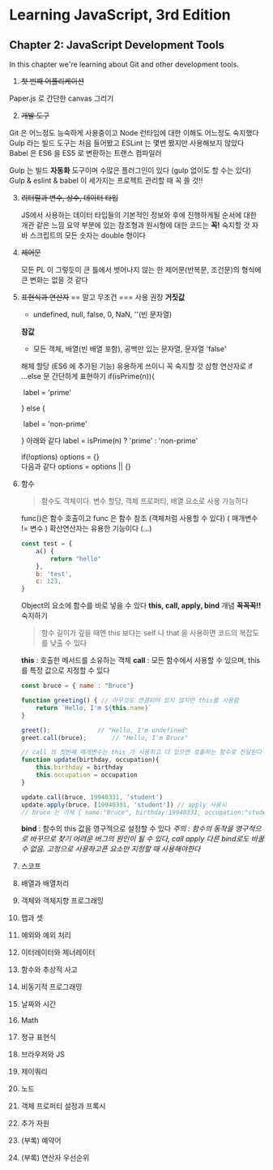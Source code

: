 # Learning JavaScript, 3rd Edition
## Chapter 2: JavaScript Development Tools

In this chapter we're learning about Git and other
development tools.

1. ~~첫 번째 어플리케이션~~

  Paper.js 로 간단한 canvas 그리기

2. ~~개발 도구~~

  Git 은 어느정도 능숙하게 사용중이고 Node 런타임에 대한 이해도 어느정도 숙지했다
  Gulp 라는 빌드 도구는 처음 들어봤고
  ESLint 는 몇번 봤지만 사용해보지 않았다
  Babel 은 ES6 을 ES5 로 변환하는 트랜스 컴파일러

  Gulp 는 빌드 **자동화** 도구이며 수많은 플러그인이 있다 (gulp 없이도 할 수는 있다)
  Gulp & eslint & babel 이 세가지는 프로젝트 관리할 때 꼭 쓸 것!!

3. ~~리터럴과 변수, 상수, 데이터 타입~~

   JS에서 사용하는 데이터 타입들의 기본적인 정보와 후에 진행하게될 순서에 대한 개관 같은 느낌 요약 부분에 있는 참조형과 원시형에 대한 코드는 **꼭!** 숙지할 것
   자바 스크립트의 모든 숫자는 double 형이다

4. ~~제어문~~

   모든 PL 이 그렇듯이 큰 틀에서 벗어나지 않는 한 제어문(반복문, 조건문)의 형식에 큰 변화는 없을 것 같다

5. ~~표현식과 연산자~~
   == 말고 무조건 === 사용 권장
   **거짓값**

   - undefined, null, false, 0, NaN, ''(빈 문자열)

   **참값**

   - 모든 객체, 배열(빈 배열 포함), 공백만 있는 문자열, 문자열 'false' 

   해체 할당 (ES6 에 추가된 기능) 유용하게 쓰이니 꼭 숙지할 것
   삼항 연산자로 if ...else 문 간단하게 표현하기
   if(isPrime(n)){

   ​	label = 'prime'

   } else {

   ​	label = 'non-prime'

   }
   아래와 같다
   label = isPrime(n) ? 'prime' : 'non-prime'
   
   if(!options) options = {}  
   다음과 같다 
   options = options || {}

6. 함수

   > 함수도 객체이다. 변수 할당, 객체 프로퍼티, 배열 요소로 사용 가능하다

   func()은 함수 호출이고 func 은 함수 참조 (객체처럼 사용할 수 있다) ( 매개변수 != 변수 )
   확산연산자는 유용한 기능이다 (...)

   ```javascript
   const test = {
       a() {
           return "hello"
       },
       b: 'test',
       c: 123,
   }
   ```

   Object의 요소에 함수를 바로 넣을 수 있다
   **this, call, apply, bind** 개념 __꼭꼭꼭!!__ 숙지하기

   > 함수 길이가 깊을 때엔 this 보다는 self 나 that 을 사용하면 코드의 복잡도를 낮출 수 있다

   __this__ : 호출한 메서드를 소유하는 객체
   __call__ : 모든 함수에서 사용할 수 있으며, this를 특정 값으로 지정할 수 있다

   ```javascript
   const bruce = { name : "Bruce"}
   
   function greeting() { // 아무것도 연결되어 있지 않지만 this를 사용함
       return `Hello, I'm ${this.name}`
   }
   
   greet();				// "Hello, I'm undefined"
   greet.call(bruce);		// "Hello, I'm Bruce"
   
   // call 의 첫번째 매개변수는 this 가 사용하고 더 있으면 호출하는 함수로 전달된다
   function update(birthday, occupation){
       this.birthday = birthday
       this.occupation = occupation
   }
   
   update.call(bruce, 19940331, 'student')
   update.apply(bruce, [19940331, 'student']) // apply 사용시
   // bruce 는 이제 { name:"Bruce", birthday:19940331, occupation:"student"}
   ```

   __bind__ : 함수의 this 값을 영구적으로 설정할 수 있다
   *주의 : 함수의 동작을 영구적으로 바꾸므로 찾기 어려운 버그의 원인이 될 수 있다, call apply 다른 bind로도 바꿀 수 없음. 고정으로 사용하고픈 요소만 지정할 때 사용해야한다*

7. 스코프

8. 배열과 배열처리

9. 객체와 객체지향 프로그래밍

10. 맵과 셋

11. 예외와 예외 처리

12. 이터레이터와 제너레이터

13. 함수와 추상적 사고

14. 비동기적 프로그래밍

15. 날짜와 시간

16. Math

17. 정규 표현식

18. 브라우저와 JS

19. 제이쿼리

20. 노드

21. 객체 프로퍼티 설정과 프록시

22. 추가 자원

23. (부록) 예약어

24. (부록) 연산자 우선순위
